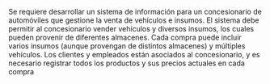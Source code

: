 Se requiere desarrollar un sistema de información para un concesionario de automóviles 
que gestione la venta de vehículos e insumos. El sistema debe permitir al concesionario 
vender vehículos y diversos insumos, los cuales pueden provenir de diferentes almacenes. 
Cada compra puede incluir varios insumos (aunque provengan de distintos almacenes) y 
múltiples vehículos. Los clientes y empleados están asociados al concesionario, y es 
necesario registrar todos los productos y sus precios actuales en cada compra
